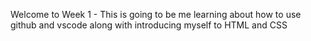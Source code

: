 Welcome to Week 1 - This is going to be me learning about how to use github and vscode along with introducing myself to HTML and CSS